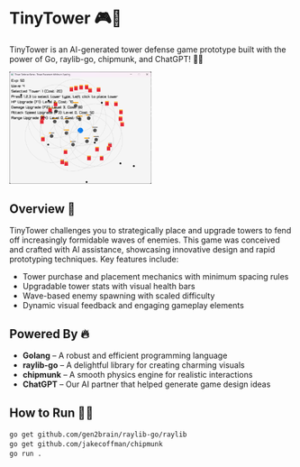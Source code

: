 # TinyTower 🎮🌟

TinyTower is an AI-generated tower defense game prototype built with the power of Go, raylib-go, chipmunk, and ChatGPT! 🤖✨

<img src="tinytower.png" alt="TinyTower Screenshot" style="width:50%;">

## Overview 📖

TinyTower challenges you to strategically place and upgrade towers to fend off increasingly formidable waves of enemies. This game was conceived and crafted with AI assistance, showcasing innovative design and rapid prototyping techniques. Key features include:
- Tower purchase and placement mechanics with minimum spacing rules
- Upgradable tower stats with visual health bars
- Wave-based enemy spawning with scaled difficulty
- Dynamic visual feedback and engaging gameplay elements

## Powered By 🔥

- **Golang** – A robust and efficient programming language
- **raylib-go** – A delightful library for creating charming visuals
- **chipmunk** – A smooth physics engine for realistic interactions
- **ChatGPT** – Our AI partner that helped generate game design ideas

## How to Run 🏃‍♂️

```bash
go get github.com/gen2brain/raylib-go/raylib
go get github.com/jakecoffman/chipmunk
go run .
```
